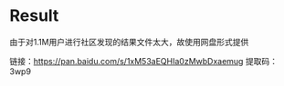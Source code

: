 # Result

由于对1.1M用户进行社区发现的结果文件太大，故使用网盘形式提供

链接：https://pan.baidu.com/s/1xM53aEQHIa0zMwbDxaemug 
提取码：3wp9


